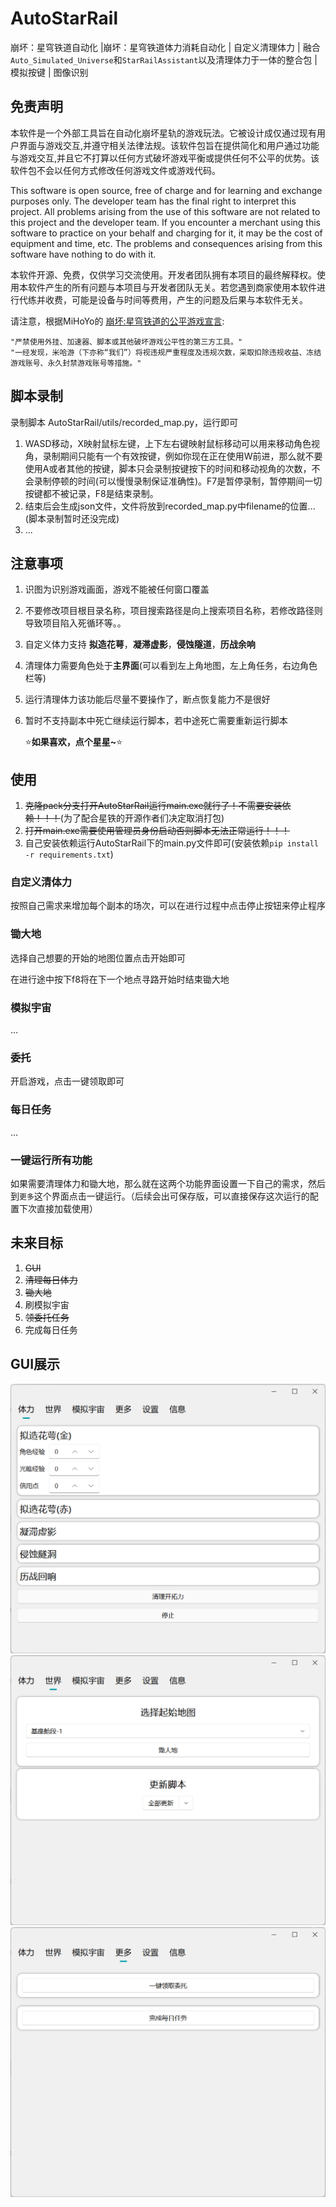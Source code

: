 # AutoStarRail
崩坏：星穹铁道自动化 |崩坏：星穹铁道体力消耗自动化 | 自定义清理体力 | 融合`Auto_Simulated_Universe`和`StarRailAssistant`以及清理体力于一体的整合包 | 模拟按键 | 图像识别



## 免责声明

本软件是一个外部工具旨在自动化崩坏星轨的游戏玩法。它被设计成仅通过现有用户界面与游戏交互,并遵守相关法律法规。该软件包旨在提供简化和用户通过功能与游戏交互,并且它不打算以任何方式破坏游戏平衡或提供任何不公平的优势。该软件包不会以任何方式修改任何游戏文件或游戏代码。

This software is open source, free of charge and for learning and exchange purposes only. The developer team has the final right to interpret this project. All problems arising from the use of this software are not related to this project and the developer team. If you encounter a merchant using this software to practice on your behalf and charging for it, it may be the cost of equipment and time, etc. The problems and consequences arising from this software have nothing to do with it.

本软件开源、免费，仅供学习交流使用。开发者团队拥有本项目的最终解释权。使用本软件产生的所有问题与本项目与开发者团队无关。若您遇到商家使用本软件进行代练并收费，可能是设备与时间等费用，产生的问题及后果与本软件无关。

请注意，根据MiHoYo的 [崩坏:星穹铁道的公平游戏宣言](https://sr.mihoyo.com/news/111246?nav=news&type=notice):

```
"严禁使用外挂、加速器、脚本或其他破坏游戏公平性的第三方工具。"
"一经发现，米哈游（下亦称“我们”）将视违规严重程度及违规次数，采取扣除违规收益、冻结游戏账号、永久封禁游戏账号等措施。"
```





## 脚本录制

录制脚本 AutoStarRail/utils/recorded_map.py，运行即可

1. WASD移动，X映射鼠标左键，上下左右键映射鼠标移动可以用来移动角色视角，录制期间只能有一个有效按键，例如你现在正在使用W前进，那么就不要使用A或者其他的按键，脚本只会录制按键按下的时间和移动视角的次数，不会录制停顿的时间(可以慢慢录制保证准确性)。F7是暂停录制，暂停期间一切按键都不被记录，F8是结束录制。
2. 结束后会生成json文件，文件将放到recorded_map.py中filename的位置...(脚本录制暂时还没完成)
3. ...



## 注意事项

1. 识图为识别游戏画面，游戏不能被任何窗口覆盖

2. 不要修改项目根目录名称，项目搜索路径是向上搜索项目名称，若修改路径则导致项目陷入死循环等。。

3. 自定义体力支持 **拟造花萼**，**凝滞虚影**，**侵蚀隧道**，**历战余响**

4. 清理体力需要角色处于**主界面**(可以看到左上角地图，左上角任务，右边角色栏等)

5. 运行清理体力该功能后尽量不要操作了，断点恢复能力不是很好

7. 暂时不支持副本中死亡继续运行脚本，若中途死亡需要重新运行脚本

   ⭐**如果喜欢，点个星星~**⭐



## 使用

1. ~~克隆pack分支打开AutoStarRail运行main.exe就行了！不需要安装依赖！！！~~(为了配合星铁的开源作者们决定取消打包)
2. ~~打开main.exe需要使用管理员身份启动否则脚本无法正常运行！！！~~
3. 自己安装依赖运行AutoStarRail下的main.py文件即可(安装依赖`pip install -r requirements.txt`)

### 自定义清体力

按照自己需求来增加每个副本的场次，可以在进行过程中点击停止按钮来停止程序

### 锄大地

选择自己想要的开始的地图位置点击开始即可

在进行途中按下f8将在下一个地点寻路开始时结束锄大地



### 模拟宇宙

...

### 委托

开启游戏，点击一键领取即可

### 每日任务

...

### 一键运行所有功能

如果需要清理体力和锄大地，那么就在这两个功能界面设置一下自己的需求，然后到`更多`这个界面点击一键运行。（后续会出可保存版，可以直接保存这次运行的配置下次直接加载使用）





## 未来目标

1. ~~GUI~~
2. ~~清理每日体力~~
3. ~~锄大地~~
4. 刷模拟宇宙
5. ~~领委托任务~~
6. 完成每日任务



## GUI展示

<img src="./doc/readme/gui/stamina.png" alt="stamina" style="zoom:50%;" />



<img src="./doc/readme/gui/world.png" alt="world" style="zoom:50%;" />



<img src="./doc/readme/gui/more.png" alt="world" style="zoom:50%;" />
